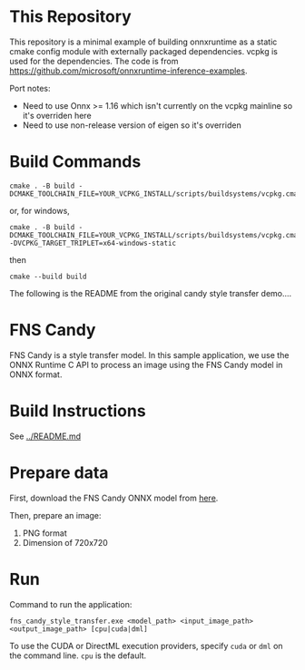 # This Repository
This repository is a minimal example of building onnxruntime as a static cmake config module with externally packaged dependencies. vcpkg is used for the dependencies. The code is from https://github.com/microsoft/onnxruntime-inference-examples.

Port notes:
- Need to use Onnx >= 1.16 which isn't currently on the vcpkg mainline so it's overriden here
- Need to use non-release version of eigen so it's overriden

# Build Commands
```
cmake . -B build -DCMAKE_TOOLCHAIN_FILE=YOUR_VCPKG_INSTALL/scripts/buildsystems/vcpkg.cmake
```
or, for windows,
```
cmake . -B build -DCMAKE_TOOLCHAIN_FILE=YOUR_VCPKG_INSTALL/scripts/buildsystems/vcpkg.cmake -DVCPKG_TARGET_TRIPLET=x64-windows-static
```
then
```
cmake --build build
```


The following is the README from the original candy style transfer demo....

# FNS Candy
FNS Candy is a style transfer model. In this sample application, we use the ONNX Runtime C API to process an image using the FNS Candy model in ONNX format.

# Build Instructions
See [../README.md](../README.md)

# Prepare data
First, download the FNS Candy ONNX model from [here](https://raw.githubusercontent.com/microsoft/Windows-Machine-Learning/master/Samples/FNSCandyStyleTransfer/UWP/cs/Assets/candy.onnx).

Then, prepare an image:
1. PNG format
2. Dimension of 720x720

# Run
Command to run the application:
```
fns_candy_style_transfer.exe <model_path> <input_image_path> <output_image_path> [cpu|cuda|dml]
```

To use the CUDA or DirectML execution providers, specify `cuda` or `dml` on the command line. `cpu` is the default.
